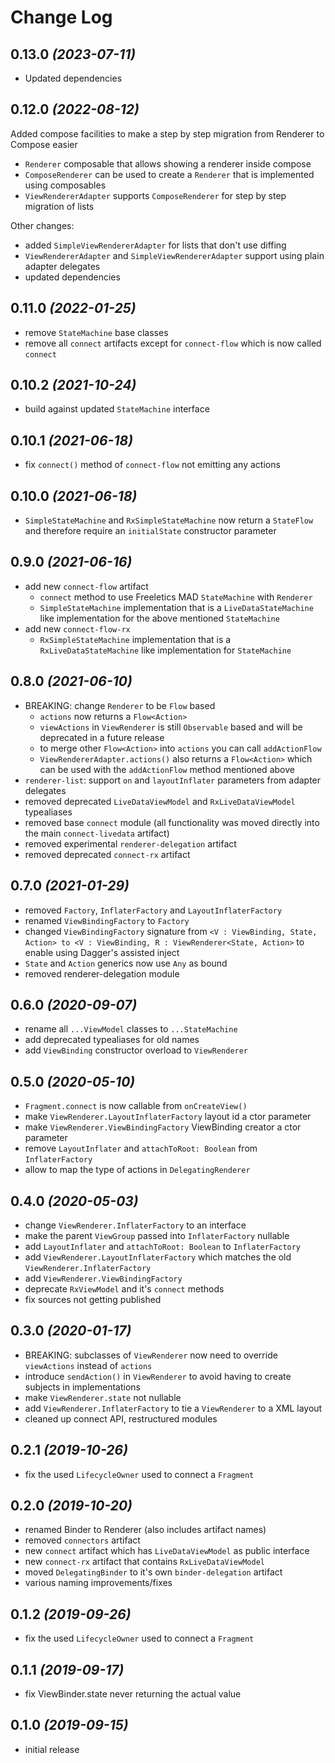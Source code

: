 Change Log
==========

## 0.13.0 *(2023-07-11)*

- Updated dependencies


## 0.12.0 *(2022-08-12)*

Added compose facilities to make a step by step migration from Renderer to Compose easier
- `Renderer` composable that allows showing a renderer inside compose
- `ComposeRenderer` can be used to create a `Renderer` that is implemented using composables
- `ViewRendererAdapter` supports `ComposeRenderer` for step by step migration of lists

Other changes:
- added `SimpleViewRendererAdapter` for lists that don't use diffing
- `ViewRendererAdapter` and `SimpleViewRendererAdapter` support using plain adapter delegates
- updated dependencies


## 0.11.0 *(2022-01-25)*

- remove `StateMachine` base classes
- remove all `connect` artifacts except for `connect-flow` which is now called `connect`


## 0.10.2 *(2021-10-24)*

- build against updated `StateMachine` interface


## 0.10.1 *(2021-06-18)*

- fix `connect()` method of `connect-flow` not emitting any actions


## 0.10.0 *(2021-06-18)*

- `SimpleStateMachine` and `RxSimpleStateMachine` now return a `StateFlow` and therefore require an `initialState` constructor parameter


## 0.9.0 *(2021-06-16)*

- add new `connect-flow` artifact
  - `connect` method to use Freeletics MAD `StateMachine` with `Renderer`
  - `SimpleStateMachine` implementation that is a `LiveDataStateMachine` like implementation for the above mentioned `StateMachine`
- add new `connect-flow-rx`
  - `RxSimpleStateMachine` implementation that is a `RxLiveDataStateMachine` like implementation for `StateMachine`


## 0.8.0 *(2021-06-10)*

- BREAKING: change `Renderer` to be `Flow` based
    - `actions` now returns a `Flow<Action>`
    - `viewActions` in `ViewRenderer` is still `Observable` based and will be deprecated in a future  release
    - to merge other `Flow<Action>` into `actions` you can call `addActionFlow`
    - `ViewRendererAdapter.actions()` also returns a `Flow<Action>` which can be used with the `addActionFlow` method mentioned above
- `renderer-list`: support `on` and `layoutInflater` parameters from adapter delegates
- removed deprecated `LiveDataViewModel` and `RxLiveDataViewModel` typealiases
- removed base `connect` module (all functionality was moved directly into the main `connect-livedata` artifact)
- removed experimental `renderer-delegation` artifact
- removed deprecated `connect-rx` artifact


## 0.7.0 *(2021-01-29)*

- removed `Factory`, `InflaterFactory` and `LayoutInflaterFactory`
- renamed `ViewBindingFactory` to `Factory`
- changed `ViewBindingFactory` signature from `<V : ViewBinding, State, Action> to <V : ViewBinding, R : ViewRenderer<State, Action>` to enable using Dagger's assisted inject
- `State` and `Action` generics now use `Any` as bound
- removed renderer-delegation module


## 0.6.0 *(2020-09-07)*

- rename all `...ViewModel` classes to `...StateMachine`
- add deprecated typealiases for old names
- add `ViewBinding` constructor overload to `ViewRenderer`


## 0.5.0 *(2020-05-10)*

- `Fragment.connect` is now callable from `onCreateView()`
- make `ViewRenderer.LayoutInflaterFactory` layout id a ctor parameter
- make `ViewRenderer.ViewBindingFactory` ViewBinding creator a ctor parameter
- remove `LayoutInflater` and `attachToRoot: Boolean` from `InflaterFactory`
- allow to map the type of actions in `DelegatingRenderer`


## 0.4.0 *(2020-05-03)*

- change `ViewRenderer.InflaterFactory` to an interface
- make the parent `ViewGroup` passed into `InflaterFactory` nullable
- add `LayoutInflater` and `attachToRoot: Boolean` to `InflaterFactory`
- add `ViewRenderer.LayoutInflaterFactory` which matches the old `ViewRenderer.InflaterFactory`
- add `ViewRenderer.ViewBindingFactory`
- deprecate `RxViewModel` and it's `connect` methods
- fix sources not getting published


## 0.3.0 *(2020-01-17)*

- BREAKING: subclasses of `ViewRenderer` now need to override `viewActions` instead of `actions`
- introduce `sendAction()` in `ViewRenderer` to avoid having to create subjects in implementations
- make `ViewRenderer.state` not nullable
- add `ViewRenderer.InflaterFactory` to tie a `ViewRenderer` to a XML layout
- cleaned up connect API, restructured modules

## 0.2.1 *(2019-10-26)*

- fix the used `LifecycleOwner` used to connect a `Fragment`


## 0.2.0 *(2019-10-20)*

- renamed Binder to Renderer (also includes artifact names)
- removed `connectors` artifact
- new `connect` artifact which has `LiveDataViewModel` as public interface
- new `connect-rx` artifact that contains `RxLiveDataViewModel`
- moved `DelegatingBinder` to it's own `binder-delegation` artifact
- various naming improvements/fixes


## 0.1.2 *(2019-09-26)*

- fix the used `LifecycleOwner` used to connect a `Fragment`


## 0.1.1 *(2019-09-17)*

- fix ViewBinder.state never returning the actual value


## 0.1.0 *(2019-09-15)*

- initial release
